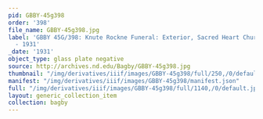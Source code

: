 ```yaml
---
pid: GBBY-45g398
order: '398'
file_name: GBBY-45g398.jpg
label: 'GBBY 45G/398: Knute Rockne Funeral: Exterior, Sacred Heart Church Basilica
  - 1931'
_date: '1931'
object_type: glass plate negative
source: http://archives.nd.edu/Bagby/GBBY-45g398.jpg
thumbnail: "/img/derivatives/iiif/images/GBBY-45g398/full/250,/0/default.jpg"
manifest: "/img/derivatives/iiif/images/GBBY-45g398/manifest.json"
full: "/img/derivatives/iiif/images/GBBY-45g398/full/1140,/0/default.jpg"
layout: generic_collection_item
collection: bagby
---
```

